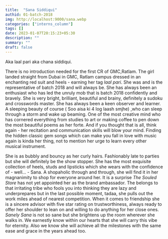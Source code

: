 ```yaml
---
title:  "Sana Siddiqui"
authid: 01-batch-2018
img: http://localhost:9000/sana.webp
categories: ["interns_column"]
tags: []
date: 2023-01-07T20:15:23+05:30
description: ""
summary: ""
draft: false
---
```


Aka laal pari aka chana siddiqui.

There is no introduction needed for the first CR of GMC,Ratlam. The girl landed  straight from Dubai in GMC, Ratlam campus dressed in an enchanting red suit and heels - earning her tag *laal pari*. She was and is the representative of batch 2018 and will always be. She has always been an enthusiast who has led the unruly mob that is batch 2018 confidently and bravely. She is very bright, brilliant, beautiful and brainy, definitely a sudoku and crosswords master. She has always been a keen observer and learner. A sleeping beauty of course ( Soo aisa ki 4 log laash smjhe) ,who can sleep through a storm and wake up beaming. One of the most creative mind who has cornered everything from studies to art or making coffee to pen down the most beautiful poems as her forte. And if you thought that is all, think again - her recitation and communication skills will blow your mind. Finding the hidden classic gem songs which can make you fall in love with music again is kinda her thing, not to mention her urge to learn every other musical instrument. 

She is as bubbly and bouncy as her curly hairs.  Fashionably late to parties but she will definitely be the show stopper. She has the most exquisite collection of heels, studs and lipsticks which she wears with the confidence of - well... - Sana. A shopaholic through and through, she will find it in her magnanimity to shop for everyone around her. It is a surprise *The Souled Store* has not yet appointed her as the brand ambassador. The belongs to that irritating tribe who fools you into thinking they are lazy and underprepares but in the last possible moment, tadaa, she pulls out the work miles ahead of nearest competition. When it comes to friendship she is a sincere advisor with five star rating on trustworthiness, always ready to offer her shoulder to lean on and willing to do anything for her close ones. *Sanely Sana* is not so sane but she brightens up the room wherever she walks in. We earnestly know within our hearts that she will carry this vibe for eternity. Also we know she will achieve all the milestones with the same ease and grace in the years ahead too.